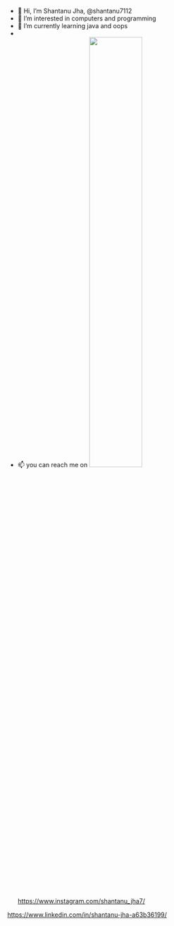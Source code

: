 - 👋 Hi, I’m Shantanu Jha, @shantanu7112
- 👀 I’m interested in computers and programming
- 🌱 I’m currently learning java and oops
-
-  📫 you can reach me on <img src="https://user-images.githubusercontent.com/74724194/185288135-2b68590e-3d73-446b-b75f-d1f5328c192d.jpg " width=50% height=50%> https://www.instagram.com/shantanu_jha7/
                       
<linkedin src= "https://user-images.githubusercontent.com/74724194/185288337-536863e7-1e73-4b83-aef6-7170efc04664.jpg" width="200" /> https://www.linkedin.com/in/shantanu-jha-a63b36199/
  

<!---
shantanu7112/shantanu7112 is a ✨ special ✨ repository because its `README.md` (this file) appears on your GitHub profile.
You can click the Preview link to take a look at your changes.
--->
